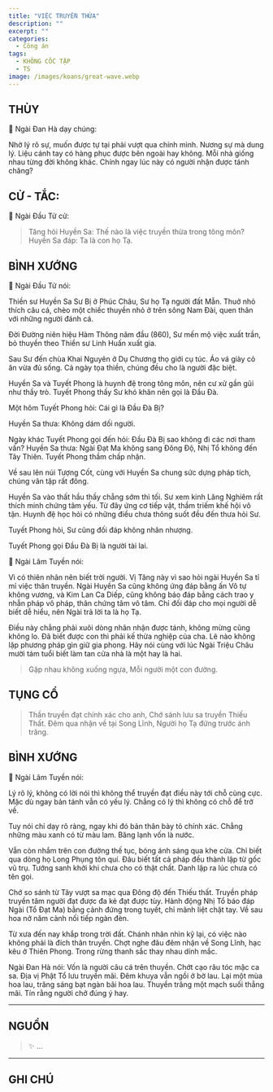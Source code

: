 ```yaml
---
title: "VIỆC TRUYỀN THỪA"
description: ""
excerpt: ""
categories:
  - Công án
tags:
  - KHÔNG CỐC TẬP
  - TS 
image: /images/koans/great-wave.webp
---
```


## THÙY

📢 Ngài Đan Hà dạy chúng:

Nhờ lý rõ sự, muốn được tự tại phải vượt qua chính mình. Nương sự mà dung lý. Liệu cánh tay có hàng phục được bên ngoài hay không. 
Mỗi nhà giống nhau từng đời không khác. Chính ngay lúc này có người nhận được tánh chăng?

## CỬ - TẮC:

📢 Ngài Đầu Tử cử:

> Tăng hỏi Huyền Sa: Thế nào là việc truyền thừa trong tông môn?
Huyền Sa đáp: Ta là con họ Tạ.

## BÌNH XƯỚNG

📢 Ngài Đầu Tử nói:

Thiền sư Huyền Sa Sư Bị ở Phúc Châu, Sư họ Tạ người đất Mẫn. Thuở nhỏ thích câu cá, chèo một chiếc thuyền nhỏ ở trên sông Nam Đài, quen thân với những người đánh cá.

Đời Đường niên hiệu Hàm Thông năm đầu (860), Sư mến mộ việc xuất trần, bỏ thuyền theo Thiền sư Linh Huấn xuất gia.

Sau Sư đến chùa Khai Nguyên ở Dụ Chương thọ giới cụ túc. Áo vá giày cỏ ăn vừa đủ sống. Cả ngày tọa thiền, chúng đều cho là người đặc biệt.

Huyền Sa và Tuyết Phong là huynh đệ trong tông môn, nên cư xử gần gũi như thầy trò. Tuyết Phong thấy Sư khó khăn nên gọi là Đầu Đà.

Một hôm Tuyết Phong hỏi: Cái gì là Đầu Đà Bị?

Huyền Sa thưa: Không dám dối người.

Ngày khác Tuyết Phong gọi đến hỏi: Đầu Đà Bị sao không đi các nơi tham vấn?
Huyền Sa thưa: Ngài Đạt Ma không sang Đông Độ, Nhị Tổ không đến Tây Thiên.
Tuyết Phong thầm chấp nhận.

Về sau lên núi Tượng Cốt, cùng với Huyền Sa chung sức dựng pháp tích, chúng vân tập rất đông.

Huyền Sa vào thất hầu thầy chẳng sớm thì tối. Sư xem kinh Lăng Nghiêm rất thích minh chứng tâm yếu. Từ đây ứng cơ tiếp vật, thầm triếm khế hội vô tận. Huynh đệ học hỏi có những điều chưa thông suốt đều đến thưa hỏi Sư.

Tuyết Phong hỏi, Sư cũng đối đáp không nhân nhượng.

Tuyết Phong gọi Đầu Đà Bị là người tài lai.

📢 Ngài Lâm Tuyền nói: 

Vì có thiên nhãn nên biết trời người. Vị Tăng này vì sao hỏi ngài Huyền Sa tỉ mỉ việc thân truyền. Ngài Huyền Sa cũng không ứng đáp bằng ấn Vô tự không vương, và Kim Lan Ca Diếp, cũng không báo đáp bằng cách trao y nhẫn pháp vô pháp, thân chứng tâm vô tâm. Chỉ đối đáp cho mọi người dễ biết dễ hiểu, nên Ngài trả lời ta là họ Tạ.

Điều này chẳng phải xuôi dòng nhân nhận được tánh, không mừng cũng không lo. Đã biết được con thì phải kế thừa nghiệp của cha. Lẽ nào không lập phương pháp gìn giữ gia phong. Hãy nói cùng với lúc Ngài Triệu Châu mười tám tuổi biết làm tan cửa nhà là một hay là hai.

> Gặp nhau không xuống ngựa,
Mỗi người một con đường.

## TỤNG CỔ

> Thần truyền đạt chính xác cho anh,
Chớ sánh lưu sa truyền Thiếu Thất.
Đêm qua nhận về tại Song Lĩnh,
Người họ Tạ đứng trước ánh trăng.

## BÌNH XƯỚNG

📢 Ngài Lâm Tuyền nói:

Lý rõ lý, không có lời nói thì không thể truyền đạt điều này tới chỗ cùng cực. Mặc dù ngay bản tánh vẫn có yếu lý. Chẳng có lý thì không có chỗ để trở về.

Tuy nói chỉ dạy rõ ràng, ngay khi đó bản thân bày tỏ chính xác. Chẳng những màu xanh có từ màu lam. Băng lạnh vốn là nước.

Vẫn còn nhắm trên con đường thế tục, bóng ánh sáng qua khe cửa. Chỉ biết qua dòng họ Long Phụng tôn quí. Đâu biết tất cả pháp đều thành lập từ gốc vũ trụ. Tướng sanh khởi khi chưa cho có thật chất. Danh lập ra lúc chưa có tên gọi.

Chớ so sánh từ Tây vượt sa mạc qua Đông độ đến Thiếu thất. Truyền pháp truyền tâm người đạt được đa kẻ đạt được tùy. Hành động Nhị Tổ báo đáp Ngài (Tổ Đạt Ma) bằng cảnh đứng trong tuyết, chỉ mãnh liệt chặt tay. Về sau hoa nở năm cành nối tiếp ngàn đèn.

Từ xưa đến nay khắp trong trời đất. Chánh nhân nhìn kỹ lại, có việc nào không phải là đích thân truyền. Chợt nghe đâu đêm nhận về Song Lĩnh, hạc kêu ở Thiên Phong. Trong rừng thanh sắc thay nhau dính mắc.

Ngài Đan Hà nói:
Vốn là người câu cá trên thuyền.
Chớt cạo râu tóc mặc ca sa.
Địa vị Phật Tổ lưu truyền mãi.
Đêm khuya vẫn ngồi ở bờ lau.
Lại một mùa hoa lau, trăng sáng bạt ngàn bãi hoa lau.
Thuyền trăng một mạch suối thẳng mãi.
Tín rằng người chở đúng ý hay.

<hr class="blog-rule" />

## NGUỒN

> ✨ ...

<hr class="blog-rule" />

## GHI CHÚ

[^1]: ⭐️ <a href="/masters/Shaoshan-Huanpu" target="_blank">🔗 TS </a>
